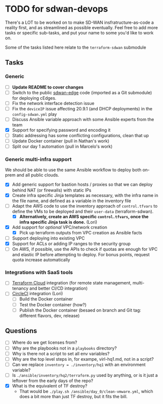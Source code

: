 # TODO for sdwan-devops

There's a LOT to be worked on to make SD-WAN insfratructure-as-code a reality first, and as streamlined as possible eventually. Feel free to add more tasks or specific sub-tasks, and put your name to some you'd like to work on.

Some of the tasks listed here relate to the `terraform-sdwan` submodule

## Tasks

### Generic

- [ ] **Update README to cover changes**
- [ ] Switch to the public [sdwan-edge](https://github.com/CiscoDevNet/sdwan-edge/) code (imported as a Git submodule) for deploying cEdges.
- [ ] Fix the network interface detection issue
- [ ] Fix the `deviceIP` issue affecting 20.9.1 (and DHCP deployments) in the `config-sdwan.yml` play
- [ ] Discuss Ansible variable approach with some Ansible experts from the team
- [x] Support for specifying password and encoding it
- [ ] Static addressing has some conflicting configurations, clean that up
- [ ] Update Docker container (pull in Nathan's work)
- [ ] Split our day 1 automation (pull in Marcelo's work)

### Generic multi-infra support

We should be able to use the same Ansible workflow to deploy both on-prem and all public clouds.

- [x] Add generic support for bastion hosts / proxies so that we can deploy behind NAT (or firewalls) with static IPs
- [x] Create infra specific Jinja templates as necessary, with the infra name in the file name, and defined as a variable in the inventory file
- [ ] Adapt the AWS code to use the inventory approach of `control.tfvars` to define the VMs to be deployed and their `user-data` (terraform-sdwan).
  - [x] **Alternatively, create an AWS specific `control.tfvars`, once the infra specific Jinja task is done.** (Lori)
- [x] Add support for *optional* VPC/network creation
  - [x] Pick up terraform outputs from VPC creation as Ansible facts
- [ ] Support deploying into existing VPC
- [x] Support for ACLs or adding IP ranges to the security group
- [ ] On AWS, if possible, use the APIs to check if quotas are enough for VPC and elastic IP before attempting to deploy. For bonus points, request quota increase automatically

### Integrations with SaaS tools

- [ ] [Terraform Cloud](https://app.terraform.io/) integration (for remote state management, multi-tenancy and better CI/CD integration)
- [ ] [CircleCI](https://app.circleci.com/) integration (Lori)
  - [ ] Build the Docker container
  - [ ] Test the Docker container (how?)
  - [ ] Publish the Docker container (besaed on branch and Git tag: different flavors, dev, release)

## Questions

- [ ] Where do we get licenses from?
- [ ] Why are the playbooks not in a `playbooks` directory?
- [ ] Why is there not a script to set all env variables?
- [ ] Why are the top level steps in, for exampe, virl-hq1.md, not in a script?
- [ ] Can we replace `inventory = ./inventory/hq1` with an environment variable?
- [ ] Is `./ansible/inventory/hq2/terraform.py` used by anything, or is it just a leftover from the early days of the repo?
- [x] What is the equivalent of TF destroy?
  - That would be `./play.sh /ansible/day_0/clean-vmware.yml`, which does a bit more than just TF destroy, but it fits the bill.
